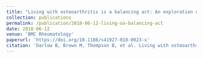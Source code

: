 ```yaml
---
title: "Living with osteoarthritis is a balancing act: An exploration of patients' beliefs about knee pain"
collection: publications
permalink: /publication/2018-06-12-living-oa-balancing-act
date: 2018-06-12
venue: 'BMC Rheumatology'
paperurl: 'https://doi.org/10.1186/s41927-018-0023-x'
citation: 'Darlow B, Brown M, Thompson B, et al. Living with osteoarthritis is a balancing act: An exploration of patients&apos; beliefs about knee pain. BMC Rheumatology 2018;2:15.'
---
```

